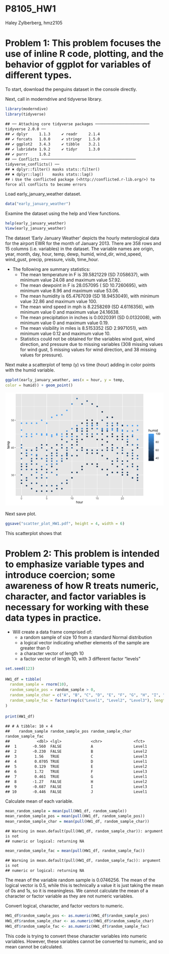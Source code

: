 P8105_HW1
================
Haley Zylberberg, hmz2105

# Problem 1: This problem focuses the use of inline R code, plotting, and the behavior of ggplot for variables of different types.

To start, download the penguins dataset in the console directly.

Next, call in moderndrive and tidyverse library.

``` r
library(moderndive)
library(tidyverse)
```

    ## ── Attaching core tidyverse packages ──────────────────────── tidyverse 2.0.0 ──
    ## ✔ dplyr     1.1.3     ✔ readr     2.1.4
    ## ✔ forcats   1.0.0     ✔ stringr   1.5.0
    ## ✔ ggplot2   3.4.3     ✔ tibble    3.2.1
    ## ✔ lubridate 1.9.2     ✔ tidyr     1.3.0
    ## ✔ purrr     1.0.2     
    ## ── Conflicts ────────────────────────────────────────── tidyverse_conflicts() ──
    ## ✖ dplyr::filter() masks stats::filter()
    ## ✖ dplyr::lag()    masks stats::lag()
    ## ℹ Use the conflicted package (<http://conflicted.r-lib.org/>) to force all conflicts to become errors

Load early_january_weather dataset.

``` r
data("early_january_weather")
```

Examine the dataset using the help and View functions.

``` r
help(early_january_weather)
View(early_january_weather)
```

The dataset ‘Early January Weather’ depicts the hourly meterological
data for the airport EWR for the month of January 2013. There are 358
rows and 15 columns (i.e. variables) in the dataset. The variable names
are origin, year, month, day, hour, temp, dewp, humid, wind_dir,
wind_speed, wind_gust, precip, pressure, visib, time_hour.

- The following are summary statistics:
  - The mean temperature in F is 39.5821229 (SD 7.058637), with minimum
    value 24.08 and maximum value 57.92.
  - The mean dewpoint in F is 28.057095 ( SD 10.7260695), with minimum
    value 8.96 and maximum value 53.06.
  - The mean humidity is 65.4767039 (SD 18.9453049), with minimum value
    32.86 and maximum value 100.
  - The mean wind speed in mph is 8.2258269 (SD 4.6116356), with minimum
    value 0 and maximum value 24.16638.
  - The mean precipitation in inches is 0.0020391 (SD 0.0132008), with
    minimum value 0 and maximum value 0.19.
  - The mean visibility in miles is 8.5153352 (SD 2.9971051), with
    minimum value 0.12 and maximum value 10.
  - Statistics could not be obtained for the variables wind gust, wind
    direction, and pressure due to missing variables (308 missing values
    for wind gust, 5 missing values for wind direction, and 38 missing
    values for pressure).

Next make a scatterplot of temp (y) vs time (hour) adding in color
points with the humid variable.

``` r
ggplot(early_january_weather, aes(x = hour, y = temp, 
color = humid)) + geom_point()
```

![](p8105_hw1_hmz2105_files/figure-gfm/yx_scatter-1.png)<!-- -->

Next save plot.

``` r
ggsave("scatter_plot_HW1.pdf", height = 4, width = 6)
```

This scatterplot shows that

# Problem 2: This problem is intended to emphasize variable types and introduce coercion; some awareness of how R treats numeric, character, and factor variables is necessary for working with these data types in practice.

- Will create a data frame comprised of:
  - a random sample of size 10 from a standard Normal distribution
  - a logical vector indicating whether elements of the sample are
    greater than 0
  - a character vector of length 10
  - a factor vector of length 10, with 3 different factor “levels”

``` r
set.seed(123)

HW1_df = tibble(
  random_sample = rnorm(10),
  random_sample_pos = random_sample > 0,
  random_sample_char = c("A", "B", "C", "D", "E", "F", "G", "H", "I", "J"),
  random_sample_fac = factor(rep(c("Level1", "Level2", "Level3"), length.out = 10))
)

print(HW1_df)
```

    ## # A tibble: 10 × 4
    ##    random_sample random_sample_pos random_sample_char random_sample_fac
    ##            <dbl> <lgl>             <chr>              <fct>            
    ##  1       -0.560  FALSE             A                  Level1           
    ##  2       -0.230  FALSE             B                  Level2           
    ##  3        1.56   TRUE              C                  Level3           
    ##  4        0.0705 TRUE              D                  Level1           
    ##  5        0.129  TRUE              E                  Level2           
    ##  6        1.72   TRUE              F                  Level3           
    ##  7        0.461  TRUE              G                  Level1           
    ##  8       -1.27   FALSE             H                  Level2           
    ##  9       -0.687  FALSE             I                  Level3           
    ## 10       -0.446  FALSE             J                  Level1

Calculate mean of each variable.

``` r
mean_random_sample = mean(pull(HW1_df, random_sample))
mean_random_sample_pos = mean(pull(HW1_df, random_sample_pos))
mean_random_sample_char = mean(pull(HW1_df, random_sample_char))
```

    ## Warning in mean.default(pull(HW1_df, random_sample_char)): argument is not
    ## numeric or logical: returning NA

``` r
mean_random_sample_fac = mean(pull(HW1_df, random_sample_fac))
```

    ## Warning in mean.default(pull(HW1_df, random_sample_fac)): argument is not
    ## numeric or logical: returning NA

The mean of the variable random sample is 0.0746256. The mean of the
logical vector is 0.5, while this is technically a value it is just
taking the mean of 0s and 1s, so it is meaningless. We cannot calculate
the mean of a character or factor variable as they are not numeric
variables.

Convert logical, character, and factor vectors to numeric.

``` r
HW1_df$random_sample_pos <- as.numeric(HW1_df$random_sample_pos)
HW1_df$random_sample_char <- as.numeric(HW1_df$random_sample_char)
HW1_df$random_sample_fac <- as.numeric(HW1_df$random_sample_fac)
```

This code is trying to convert these character variables into numeric
variables. However, these variables cannot be converted to numeric, and
so mean cannot be calculated.
